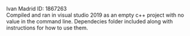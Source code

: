 Ivan Madrid ID: 1867263  
Compiled and ran in visual studio 2019 as an empty c++ project with no value in the command line. Dependecies folder included along with instructions for how to use them.

